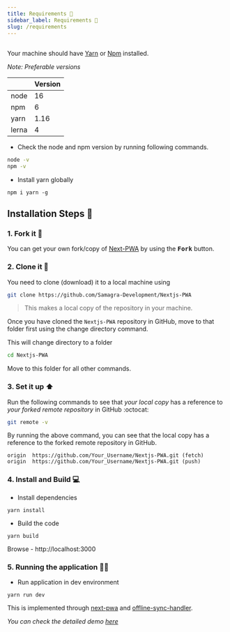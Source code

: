 ```yaml
---
title: Requirements 📜
sidebar_label: Requirements 📜
slug: /requirements
---
```


<head>
  <title>Requirements 📜</title>
</head>

##

Your machine should have [Yarn](https://classic.yarnpkg.com/en/docs/install/#windows-stable) or [Npm](https://docs.npmjs.com/downloading-and-installing-node-js-and-npm) installed.

_Note: Preferable versions_

|       | Version |
| ----- | ------- |
| node  | 16      |
| npm   | 6       |
| yarn  | 1.16    |
| lerna | 4       |

- Check the node and npm version by running following commands.

```sh
node -v
npm -v
```

- Install yarn globally

```
npm i yarn -g
```

## Installation Steps :walking:

### 1. Fork it :fork_and_knife:

You can get your own fork/copy of [Next-PWA](https://github.com/Samagra-Development/Nextjs-PWA) by using the <kbd><b>Fork</b></kbd> button.

### 2. Clone it :busts_in_silhouette:

You need to clone (download) it to a local machine using

```sh
git clone https://github.com/Samagra-Development/Nextjs-PWA
```

> This makes a local copy of the repository in your machine.

Once you have cloned the `Nextjs-PWA` repository in GitHub, move to that folder first using the change directory command.

This will change directory to a folder

```sh
cd Nextjs-PWA
```

Move to this folder for all other commands.

### 3. Set it up :arrow_up:

Run the following commands to see that _your local copy_ has a reference to _your forked remote repository_ in GitHub :octocat:

```sh
git remote -v
```

By running the above command, you can see that the local copy has a reference to the forked remote repository in GitHub.

```
origin  https://github.com/Your_Username/Nextjs-PWA.git (fetch)
origin  https://github.com/Your_Username/Nextjs-PWA.git (push)
```

### 4. Install and Build 💻

- Install dependencies

```
yarn install
```

- Build the code

```
yarn build
```

Browse - http://localhost:3000

### 5. Running the application 🏃‍♂️


- Run application in dev environment

```
yarn run dev 
```

This is implemented through [next-pwa](https://www.npmjs.com/package/next-pwa) and [offline-sync-handler](https://www.npmjs.com/package/offline-sync-handler).

_You can check the detailed demo [here](https://drive.google.com/file/d/12CEFf2M9dOVgwalgG_WIF8cnAvquocLi/view?usp=sharing)_ 